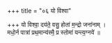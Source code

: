 +++
title = "०६ यो विश्वा"

+++
यो विश्वा॒ दय॑ते॒ वसु॒ होता॑ म॒न्द्रो जना॑नाम् ।  
मधो॒र्न पात्रा॑ प्रथ॒मान्य॑स्मै॒ प्र स्तोमा॑ यन्त्य॒ग्नये॑ ॥